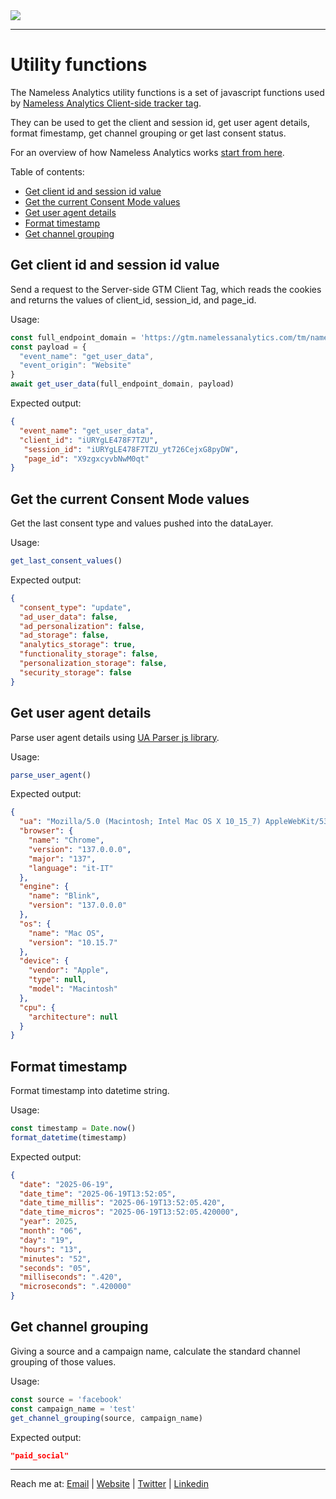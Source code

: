 <picture>
  <source srcset="https://github.com/user-attachments/assets/6af1ff70-3abe-4890-a952-900a18589590" media="(prefers-color-scheme: dark)">
  <img src="https://github.com/user-attachments/assets/9d9a4e42-cd46-452e-9ea8-2c03e0289006">
</picture>

---

# Utility functions
The Nameless Analytics utility functions is a set of javascript functions used by [Nameless Analytics Client-side tracker tag](https://github.com/tommasomoretti/nameless-analytics-client-side-tracker-tag/). 

They can be used to get the client and session id, get user agent details, format fimestamp, get channel grouping or get last consent status.

For an overview of how Nameless Analytics works [start from here](https://github.com/tommasomoretti/nameless-analytics/).

Table of contents:
- [Get client id and session id value](#get-client-id-and-session-id-value)
- [Get the current Consent Mode values](#get-the-current-consent-mode-values)
- [Get user agent details](#get-user-agent-details)
- [Format timestamp](#format-timestamp)
- [Get channel grouping](#get-channel-grouping)



## Get client id and session id value 
Send a request to the Server-side GTM Client Tag, which reads the cookies and returns the values of client_id, session_id, and page_id.

Usage:

```javascript
const full_endpoint_domain = 'https://gtm.namelessanalytics.com/tm/nameless'
const payload = {
  "event_name": "get_user_data", 
  "event_origin": "Website"
}
await get_user_data(full_endpoint_domain, payload)
```

Expected output:
```json
{
  "event_name": "get_user_data",
  "client_id": "iURYgLE478F7TZU",
   "session_id": "iURYgLE478F7TZU_yt726CejxG8pyDW",
   "page_id": "X9zgxcyvbNwM0qt"
}
```



## Get the current Consent Mode values
Get the last consent type and values pushed into the dataLayer.

Usage:
```javascript
get_last_consent_values()
```

Expected output:
```json
{
  "consent_type": "update",
  "ad_user_data": false,
  "ad_personalization": false,
  "ad_storage": false,
  "analytics_storage": true,
  "functionality_storage": false,
  "personalization_storage": false,
  "security_storage": false
}
```



## Get user agent details
Parse user agent details using [UA Parser js library](https://www.jsdelivr.com/package/npm/ua-parser-js).

Usage:
```javascript
parse_user_agent()
```

Expected output:
```json
{
  "ua": "Mozilla/5.0 (Macintosh; Intel Mac OS X 10_15_7) AppleWebKit/537.36 (KHTML, like Gecko) Chrome/137.0.0.0 Safari/537.36",
  "browser": {
    "name": "Chrome",
    "version": "137.0.0.0",
    "major": "137",
    "language": "it-IT"
  },
  "engine": {
    "name": "Blink",
    "version": "137.0.0.0"
  },
  "os": {
    "name": "Mac OS",
    "version": "10.15.7"
  },
  "device": {
    "vendor": "Apple",
    "type": null,
    "model": "Macintosh"
  },
  "cpu": {
    "architecture": null
  }
}
```



## Format timestamp
Format timestamp into datetime string.

Usage:
```javascript
const timestamp = Date.now()
format_datetime(timestamp)
```

Expected output:
```json
{
  "date": "2025-06-19",
  "date_time": "2025-06-19T13:52:05",
  "date_time_millis": "2025-06-19T13:52:05.420",
  "date_time_micros": "2025-06-19T13:52:05.420000",
  "year": 2025,
  "month": "06",
  "day": "19",
  "hours": "13",
  "minutes": "52",
  "seconds": "05",
  "milliseconds": ".420",
  "microseconds": ".420000"
}
```



## Get channel grouping 
Giving a source and a campaign name, calculate the standard channel grouping of those values.

Usage:
```javascript
const source = 'facebook'
const campaign_name = 'test'
get_channel_grouping(source, campaign_name)
```

Expected output:
```json
"paid_social"
```


---

Reach me at: [Email](mailto:hello@tommasomoretti.com) | [Website](https://tommasomoretti.com/?utm_source=github.com&utm_medium=referral&utm_campaign=nameless_analytics) | [Twitter](https://twitter.com/tommoretti88) | [Linkedin](https://www.linkedin.com/in/tommasomoretti/)
